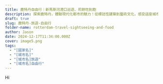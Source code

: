 ```yaml
---
title: 鹿特丹自由行｜新馬斯河港口巡遊、煎餅吃到飽
description: 探索鹿特丹，體驗現代化都市的魅力！從標誌性建築到藝術文化，感受這座城市無盡的活力與創新。
draft: true
slug: 鹿特丹-旅遊-自由行
folder-name: rotterdam-travel-sightseeing-and-food
author: Jason
date: 2024-12-17T11:34:00.000Z
cover: image5.png
tags:
  - "[國家名]"
  - "[城市名]"
  - "[城市名]旅遊"
  - "[城市名]自由行"
---
```

Hi
